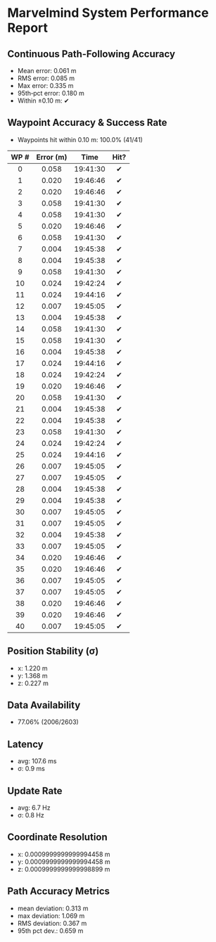 # Marvelmind System Performance Report

## Continuous Path-Following Accuracy
- Mean error:      0.061 m
- RMS error:       0.085 m
- Max error:       0.335 m
- 95th‐pct error:  0.180 m
- Within ±0.10 m:  ✔

## Waypoint Accuracy & Success Rate
- Waypoints hit within 0.10 m: 100.0% (41/41)

| WP # | Error (m) |   Time   | Hit? |
|:----:|:---------:|:--------:|:----:|
|  0   |   0.058   | 19:41:30 |  ✔   |
|  1   |   0.020   | 19:46:46 |  ✔   |
|  2   |   0.020   | 19:46:46 |  ✔   |
|  3   |   0.058   | 19:41:30 |  ✔   |
|  4   |   0.058   | 19:41:30 |  ✔   |
|  5   |   0.020   | 19:46:46 |  ✔   |
|  6   |   0.058   | 19:41:30 |  ✔   |
|  7   |   0.004   | 19:45:38 |  ✔   |
|  8   |   0.004   | 19:45:38 |  ✔   |
|  9   |   0.058   | 19:41:30 |  ✔   |
|  10  |   0.024   | 19:42:24 |  ✔   |
|  11  |   0.024   | 19:44:16 |  ✔   |
|  12  |   0.007   | 19:45:05 |  ✔   |
|  13  |   0.004   | 19:45:38 |  ✔   |
|  14  |   0.058   | 19:41:30 |  ✔   |
|  15  |   0.058   | 19:41:30 |  ✔   |
|  16  |   0.004   | 19:45:38 |  ✔   |
|  17  |   0.024   | 19:44:16 |  ✔   |
|  18  |   0.024   | 19:42:24 |  ✔   |
|  19  |   0.020   | 19:46:46 |  ✔   |
|  20  |   0.058   | 19:41:30 |  ✔   |
|  21  |   0.004   | 19:45:38 |  ✔   |
|  22  |   0.004   | 19:45:38 |  ✔   |
|  23  |   0.058   | 19:41:30 |  ✔   |
|  24  |   0.024   | 19:42:24 |  ✔   |
|  25  |   0.024   | 19:44:16 |  ✔   |
|  26  |   0.007   | 19:45:05 |  ✔   |
|  27  |   0.007   | 19:45:05 |  ✔   |
|  28  |   0.004   | 19:45:38 |  ✔   |
|  29  |   0.004   | 19:45:38 |  ✔   |
|  30  |   0.007   | 19:45:05 |  ✔   |
|  31  |   0.007   | 19:45:05 |  ✔   |
|  32  |   0.004   | 19:45:38 |  ✔   |
|  33  |   0.007   | 19:45:05 |  ✔   |
|  34  |   0.020   | 19:46:46 |  ✔   |
|  35  |   0.020   | 19:46:46 |  ✔   |
|  36  |   0.007   | 19:45:05 |  ✔   |
|  37  |   0.007   | 19:45:05 |  ✔   |
|  38  |   0.020   | 19:46:46 |  ✔   |
|  39  |   0.020   | 19:46:46 |  ✔   |
|  40  |   0.007   | 19:45:05 |  ✔   |

## Position Stability (σ)
- x: 1.220 m
- y: 1.368 m
- z: 0.227 m

## Data Availability
- 77.06% (2006/2603)

## Latency
- avg: 107.6 ms
- σ: 0.9 ms

## Update Rate
- avg: 6.7 Hz
- σ: 0.8 Hz

## Coordinate Resolution
- x: 0.0009999999999994458 m
- y: 0.0009999999999994458 m
- z: 0.0009999999999998899 m

## Path Accuracy Metrics
- mean deviation: 0.313 m
- max deviation:  1.069 m
- RMS deviation:  0.367 m
- 95th pct dev.:  0.659 m
